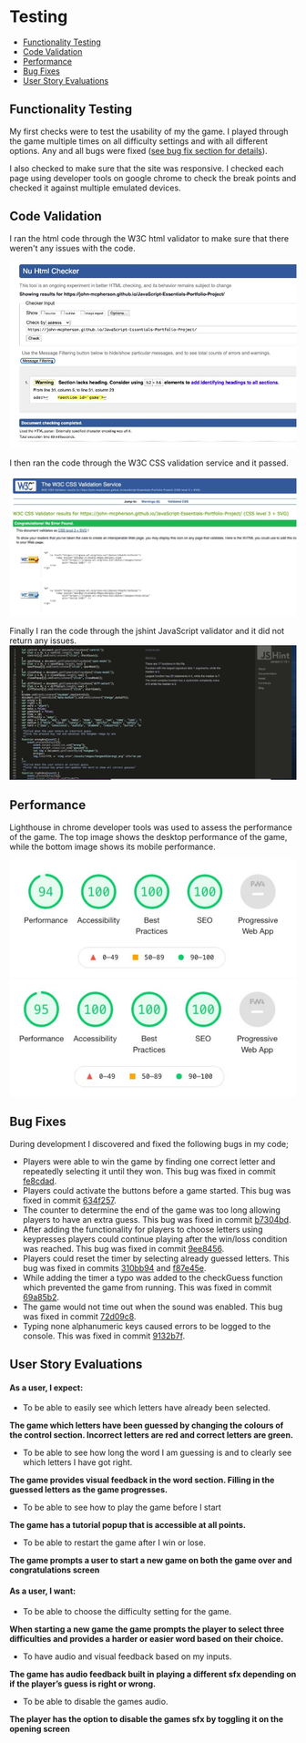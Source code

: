 # **Testing** 

* [Functionality Testing](#functionality-testing)
* [Code Validation](#code-validation)
* [Performance](#performance)
* [Bug Fixes](#bug-fixes)
* [User Story Evaluations](#user-story-evaluations)

## **Functionality Testing**

My first checks were to test the usability of my the game. I played through the game multiple times on all difficulty settings and with all different options. Any and all bugs were fixed ([see bug fix section for details](#bug-fixes)).

I also checked to make sure that the site was responsive. I checked each page using developer tools on google chrome to check the break points and checked it against multiple emulated devices. 

## **Code Validation**

I ran the html code through the W3C html validator to make sure that there weren't any issues with the code. 

![W3C HTML validation ](./assets/images/readme-images/html-checker.jpg)

I then ran the code through the W3C CSS validation service and it passed.

![W3C CSS validation ](./assets/images/readme-images/css-checker.jpg)

Finally I ran the code through the jshint JavaScript validator and it did not return any issues. 
![Jshint JavaScript validation ](./assets/images/readme-images/jshint-checker.jpg)

## **Performance**

Lighthouse in chrome developer tools was used to assess the performance of the game. The top image shows the desktop performance of the game, while the bottom image shows its mobile performance.

![Lighthouse desktop](./assets/images/readme-images/lighthouse-desktop.jpg)
![Lighthouse mobile](./assets/images/readme-images/lighthouse-mobile.jpg)

## **Bug Fixes**

During development I discovered and fixed the following bugs in my code;
* Players were able to win the game by finding one correct letter and repeatedly selecting it until they won. This bug was fixed in commit [fe8cdad](https://github.com/John-McPherson/JavaScript-Essentials-Portfolio-Project/commit/fe8cdad4edc6189288c0e79d0c7562c333e697e2).
* Players could activate the buttons before a game started. This bug was fixed in commit [634f257](https://github.com/John-McPherson/JavaScript-Essentials-Portfolio-Project/commit/634f257376f861c236b62ce4a7410dc57290873c).
* The counter to determine the end of the game was too long allowing players to have an extra guess. This bug was fixed in commit [b7304bd](https://github.com/John-McPherson/JavaScript-Essentials-Portfolio-Project/commit/b7304bd8469fe66692160a1aaa2177f69ba60a5c).
* After adding the functionality for players to choose letters using keypresses players could continue playing after the win/loss condition was reached. This bug was fixed in commit [9ee8456](https://github.com/John-McPherson/JavaScript-Essentials-Portfolio-Project/commit/9ee8456ee9500702751e8a81da7ff197988b8057).
* Players could reset the timer by selecting already guessed letters. This bug was fixed in commits [310bb94](https://github.com/John-McPherson/JavaScript-Essentials-Portfolio-Project/commit/310bb940aaa1b5abea8e7e7f1396976ab59bd813) and [f87e45e](https://github.com/John-McPherson/JavaScript-Essentials-Portfolio-Project/commit/f87e45ec7aefc27a0bc27b71cf7498872f9399ff).
* While adding the timer a typo was added to the checkGuess function which prevented the game from running. This was fixed in commit [69a85b2](https://github.com/John-McPherson/JavaScript-Essentials-Portfolio-Project/commit/69a85b2adf79e46db01a7026dbb215d0cfb73f10).
* The game would not time out when the sound was enabled. This bug was fixed in commit [72d09c8](https://github.com/John-McPherson/JavaScript-Essentials-Portfolio-Project/commit/1d193c33441a97a39af310ae2e61178b5c409a71).
* Typing none alphanumeric keys caused errors to be logged to the console. This was fixed in commit [9132b7f](https://github.com/John-McPherson/JavaScript-Essentials-Portfolio-Project/commit/9142b7fff33f381c0b31392646d76f82da0d94e4). 

## **User Story Evaluations**

#### **As a user, I expect:**
* To be able to easily see which letters have already been selected. 

**The game which letters have been guessed by changing the colours of the control section. Incorrect letters are red and correct letters are green.**
* To be able to see how long the word I am guessing is and to clearly see which letters I have got right.  

**The game provides visual feedback in the word section. Filling in the guessed letters as the game progresses.** 
* To be able to see how to play the game before I start 

**The game has a tutorial popup that is accessible at all points.**
* To be able to restart the game after I win or lose. 

**The game prompts a user to start a new game on both the game over and congratulations screen**

#### **As a user, I want:**
* To be able to choose the difficulty setting for the game.

**When starting a new game the game prompts the player to select three difficulties and provides a harder or easier word based on their choice.**

* To have audio and visual feedback based on my inputs.
 
**The game has audio feedback built in playing a different sfx depending on if the player’s guess is right or wrong.**

* To be able to disable the games audio. 

**The player has the option to disable the games sfx by toggling it on the opening screen**


